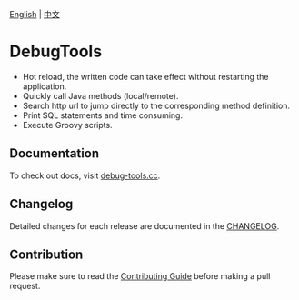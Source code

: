 [English](README.md) | [中文](README-zh.md)

# DebugTools

- Hot reload, the written code can take effect without restarting the application.
- Quickly call Java methods (local/remote).
- Search http url to jump directly to the corresponding method definition.
- Print SQL statements and time consuming.
- Execute Groovy scripts.

## Documentation

To check out docs, visit [debug-tools.cc](https://debug-tools.cc).

## Changelog

Detailed changes for each release are documented in the [CHANGELOG](https://github.com/future0923/debug-tools/blob/main/CHANGELOG.md).

## Contribution

Please make sure to read the [Contributing Guide](https://github.com/future0923/debug-tools/blob/main/.github/contributing.md) before making a pull request.